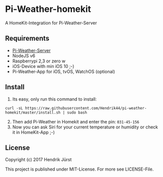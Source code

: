 # Pi-Weather-homekit
A HomeKit-Integration for Pi-Weather-Server

## Requirements
* [Pi-Weather-Server](https://github.com/Hendrik44/pi-weather-server)
* NodeJS v6
* Raspberrypi 2,3 or zero w
* iOS-Device with min iOS 10 ;-)
* Pi-Weather-App for iOS, tvOS, WatchOS (optional)

## Install
1. Its easy, only run this command to install:
```
curl -sL https://raw.githubusercontent.com/Hendrik44/pi-weather-homekit/master/install.sh | sudo bash 
```

2. Then add Pi-Weather in Homekit and enter the pin: `031-45-156`
3. Now you can ask Siri for your current temperature or humidity or check it in HomeKit-App ;-)

## License
Copyright (c) 2017 Hendrik Jürst

This project is published under MIT-License. For more see LICENSE-File.
